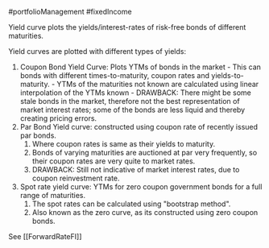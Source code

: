 #portfolioManagement #fixedIncome

Yield curve plots the yields/interest-rates of risk-free bonds of different maturities.

Yield curves are plotted with different types of yields: 
1. Coupon Bond Yield Curve: Plots YTMs of bonds in the market 
	   - This can bonds with different times-to-maturity, coupon rates and yields-to-maturity.
	   -  YTMs of the maturities not known are calculated using linear interpolation of the YTMs known 
	   - DRAWBACK: There might be some stale bonds in the market, therefore not the best representation of market interest rates; some of the bonds are less liquid and thereby creating pricing errors.
2. Par Bond Yield curve: constructed using coupon rate of recently issued par bonds. 
	1. Where coupon rates is same as their yields to maturity. 
	2. Bonds of varying maturities are auctioned at par very frequently, so their coupon rates are very quite to market rates. 
	3. DRAWBACK: Still not indicative of market interest rates, due to coupon reinvestment rate. 
3. Spot rate yield curve: YTMs for zero coupon government bonds for a full range of maturities. 
	1. The spot rates can be calculated using "bootstrap method". 
	2. Also known as the zero curve, as its constructed using zero coupon bonds.


See [[ForwardRateFI]]